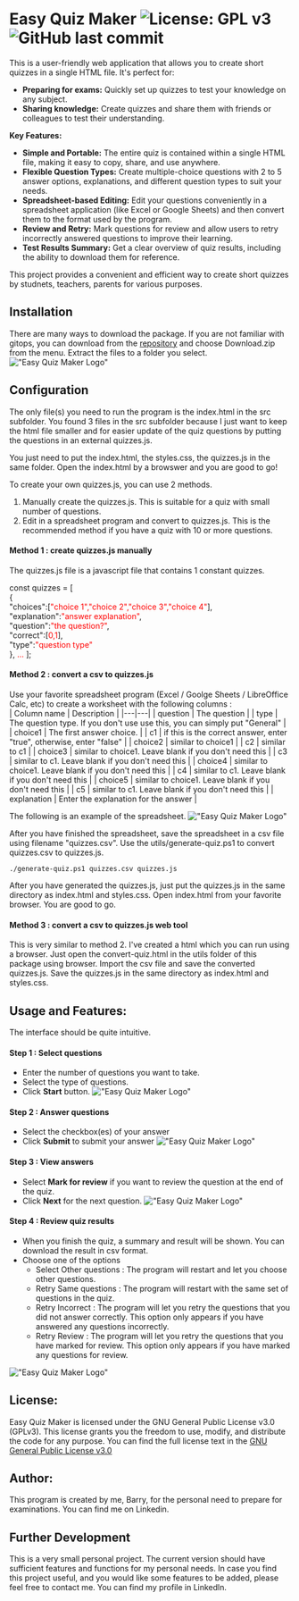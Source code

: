 # Easy Quiz Maker ![License: GPL v3](https://img.shields.io/badge/License-GPLv3-blue.svg) ![GitHub last commit](https://img.shields.io/github/last-commit/barrychum/quiz-maker.svg) 
This is a user-friendly web application that allows you to create short quizzes in a single HTML file. It's perfect for:   

* __Preparing for exams:__ Quickly set up quizzes to test your knowledge on any subject.
* __Sharing knowledge:__ Create quizzes and share them with friends or colleagues to test their understanding.
  
__Key Features:__  
* __Simple and Portable:__ The entire quiz is contained within a single HTML file, making it easy to copy, share, and use anywhere.
* __Flexible Question Types:__ Create multiple-choice questions with 2 to 5 answer options, explanations, and different question types to suit your needs.
* __Spreadsheet-based Editing:__ Edit your questions conveniently in a spreadsheet application (like Excel or Google Sheets) and then convert them to the format used by the program.
* __Review and Retry:__ Mark questions for review and allow users to retry incorrectly answered questions to improve their learning.
* __Test Results Summary:__ Get a clear overview of quiz results, including the ability to download them for reference.

This project provides a convenient and efficient way to create short quizzes by studnets, teachers, parents for various purposes.

## Installation
There are many ways to download the package. If you are not familiar with gitops, you can download from the [repository](https://github.com/barrychum/quiz-maker) and choose Download.zip from the menu.  Extract the files to a folder you select.  
!["Easy Quiz Maker Logo"](images/package-download.png)

## Configuration
The only file(s) you need to run the program is the index.html in the src subfolder.  You found 3 files in the src subfolder because I just want to keep the html file smaller and for easier update of the quiz questions by putting the questions in an external quizzes.js.  

You just need to put the index.html, the styles.css, the quizzes.js in the same folder.  Open the index.html by a browswer and you are good to go!  

To create your own quizzes.js, you can use 2 methods.  
1. Manually create the quizzes.js.  This is suitable for a quiz with small number of questions.  
2. Edit in a spreadsheet program and convert to quizzes.js.  This is the recommended method if you have a quiz with 10 or more questions.  

#### Method 1 : create quizzes.js manually
The quizzes.js file is a javascript file that contains 1 constant quizzes.  

const quizzes = [  
    {  
    "choices":[<span style="color: red;">"choice 1","choice 2","choice 3","choice 4"</span>],  
    "explanation":<span style="color: red;">"answer explanation"</span>,  
    "question":<span style="color: red;">"the question?"</span>,  
    "correct":[<span style="color: red;">0,1</span>],  
    "type":<span style="color: red;">"question type"</span>  
    },
    <span style="color: red;">...</span>
];  
#### Method 2 : convert a csv to quizzes.js
Use your favorite spreadsheet program (Excel / Goolge Sheets / LibreOffice Calc, etc) to create a worksheet with the following columns :  
| Column name | Description |
|---|---|
| question | The question |
| type | The question type.  If you don't use use this, you can simply put "General" |
| choice1 | The first answer choice. |
| c1 | if this is the correct answer, enter "true", otherwise, enter "false" |
| choice2 | similar to choice1 |
| c2 | similar to c1 |
| choice3 | similar to choice1. Leave blank if you don't need this |
| c3 | similar to c1. Leave blank if you don't need this |
| choice4 | similar to choice1. Leave blank if you don't need this |
| c4 | similar to c1. Leave blank if you don't need this |
| choice5 | similar to choice1. Leave blank if you don't need this |
| c5 | similar to c1. Leave blank if you don't need this |
| explanation | Enter the explanation for the answer |

The following is an example of the spreadsheet.  !["Easy Quiz Maker Logo"](images/spreadsheet.png)

After you have finished the spreadsheet, save the spreadsheet in a csv file using filename "quizzes.csv".  Use the utils/generate-quiz.ps1 to convert quizzes.csv to quizzes.js.

```
./generate-quiz.ps1 quizzes.csv quizzes.js
```
After you have generated the quizzes.js, just put the quizzes.js in the same directory as index.html and styles.css.  Open index.html from your favorite browser.  You are good to go.  
#### Method 3 : convert a csv to quizzes.js web tool
This is very similar to method 2.  I've created a html which you can run using a browser.  Just open the convert-quiz.html in the utils folder of this package using browser.  Import the csv file and save the converted quizzes.js.  Save the quizzes.js in the same directory as index.html and styles.css.

## Usage and Features:
The interface should be quite intuitive.  
#### Step 1 : Select questions
* Enter the number of questions you want to take.  
* Select the type of questions.
* Click <b>Start</b> button.
!["Easy Quiz Maker Logo"](images/Step01.png)

#### Step 2 : Answer questions
* Select the checkbox(es) of your answer
* Click <b>Submit</b> to submit your answer
!["Easy Quiz Maker Logo"](images/Step02.png)

#### Step 3 : View answers
* Select <b>Mark for review</b> if you want to review the question at the end of the quiz.
* Click <b>Next</b> for the next question.
!["Easy Quiz Maker Logo"](images/Step03.png)

#### Step 4 : Review quiz results
* When you finish the quiz, a summary and result will be shown.  You can download the result in csv format.
* Choose one of the options
    * Select Other questions : The program will restart and let you choose other questions.
    * Retry Same questions : The program will restart with the same set of questions in the quiz.
    * Retry Incorrect : The program will let you retry the questions that you did not answer correctly.  This option only appears if you have answered any questions incorrectly.
    * Retry Review : The program will let you retry the questions that you have marked for review.  This option only appears if you have marked any questions for review.
 
!["Easy Quiz Maker Logo"](images/Step04.png)

## License:
Easy Quiz Maker is licensed under the GNU General Public License v3.0 (GPLv3). This license grants you the freedom to use, modify, and distribute the code for any purpose. You can find the full license text in the [GNU General Public License v3.0](LICENSE)

## Author:
This program is created by me, Barry, for the personal need to prepare for examinations.  You can find me on Linkedin.
    
## Further Development
This is a very small personal project.  The current version should have sufficient features and functions for my personal needs.  In case you find this project useful, and you would like some features to be added, please feel free to contact me. You can find my profile in Linkedln.

